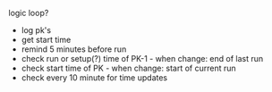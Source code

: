 logic loop?
- log pk's
- get start time
- remind 5 minutes before run
- check run or setup(?) time of PK-1 - when change: end of last run
- check start time of PK - when change: start of current run
- check every 10 minute for time updates
